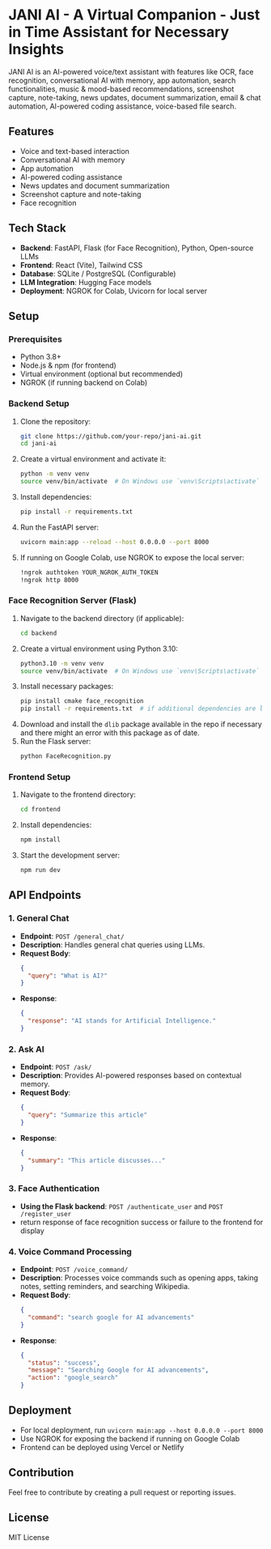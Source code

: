 # JANI AI - A Virtual Companion - Just in Time Assistant for Necessary Insights

JANI AI is an AI-powered voice/text assistant with features like OCR, face recognition, conversational AI with memory, app automation, search functionalities, music & mood-based recommendations, screenshot capture, note-taking, news updates, document summarization, email & chat automation, AI-powered coding assistance, voice-based file search.

## Features
- Voice and text-based interaction
- Conversational AI with memory
- App automation
- AI-powered coding assistance
- News updates and document summarization
- Screenshot capture and note-taking
- Face recognition 


## Tech Stack
- **Backend**: FastAPI, Flask (for Face Recognition), Python, Open-source LLMs
- **Frontend**: React (Vite), Tailwind CSS
- **Database**: SQLite / PostgreSQL (Configurable)
- **LLM Integration**: Hugging Face models
- **Deployment**: NGROK for Colab, Uvicorn for local server

## Setup

### Prerequisites
- Python 3.8+
- Node.js & npm (for frontend)
- Virtual environment (optional but recommended)
- NGROK (if running backend on Colab)

### Backend Setup
1. Clone the repository:
   ```sh
   git clone https://github.com/your-repo/jani-ai.git
   cd jani-ai
   ```
2. Create a virtual environment and activate it:
   ```sh
   python -m venv venv
   source venv/bin/activate  # On Windows use `venv\Scripts\activate`
   ```
3. Install dependencies:
   ```sh
   pip install -r requirements.txt
   ```
4. Run the FastAPI server:
   ```sh
   uvicorn main:app --reload --host 0.0.0.0 --port 8000
   ```
5. If running on Google Colab, use NGROK to expose the local server:
   ```sh
   !ngrok authtoken YOUR_NGROK_AUTH_TOKEN
   !ngrok http 8000
   ```

### Face Recognition Server (Flask)
1. Navigate to the backend directory (if applicable):
   ```sh
   cd backend
   ```
2. Create a virtual environment using Python 3.10:
   ```sh
   python3.10 -m venv venv
   source venv/bin/activate  # On Windows use `venv\Scripts\activate`
   ```
3. Install necessary packages:
   ```sh
   pip install cmake face_recognition
   pip install -r requirements.txt  # if additional dependencies are listed
   ```
4. Download and install the `dlib` package available in the repo if necessary and there might an error with this package as of date.
5. Run the Flask server:
   ```sh
   python FaceRecognition.py
   ```

### Frontend Setup
1. Navigate to the frontend directory:
   ```sh
   cd frontend
   ```
2. Install dependencies:
   ```sh
   npm install
   ```
3. Start the development server:
   ```sh
   npm run dev
   ```

## API Endpoints
### 1. General Chat
- **Endpoint**: `POST /general_chat/`
- **Description**: Handles general chat queries using LLMs.
- **Request Body**:
  ```json
  {
    "query": "What is AI?"
  }
  ```
- **Response**:
  ```json
  {
    "response": "AI stands for Artificial Intelligence."
  }
  ```

### 2. Ask AI
- **Endpoint**: `POST /ask/`
- **Description**: Provides AI-powered responses based on contextual memory.
- **Request Body**:
  ```json
  {
    "query": "Summarize this article"
  }
  ```
- **Response**:
  ```json
  {
    "summary": "This article discusses..."
  }
  ```

### 3. Face Authentication
- **Using the Flask backend**: `POST /authenticate_user` and `POST /register_user`
- return response of face recognition success or failure to the frontend for display


### 4. Voice Command Processing
- **Endpoint**: `POST /voice_command/`
- **Description**: Processes voice commands such as opening apps, taking notes, setting reminders, and searching Wikipedia.
- **Request Body**:
  ```json
  {
    "command": "search google for AI advancements"
  }
  ```
- **Response**:
  ```json
  {
    "status": "success",
    "message": "Searching Google for AI advancements",
    "action": "google_search"
  }
  ```

## Deployment
- For local deployment, run `uvicorn main:app --host 0.0.0.0 --port 8000`
- Use NGROK for exposing the backend if running on Google Colab
- Frontend can be deployed using Vercel or Netlify

## Contribution
Feel free to contribute by creating a pull request or reporting issues.

## License
MIT License

